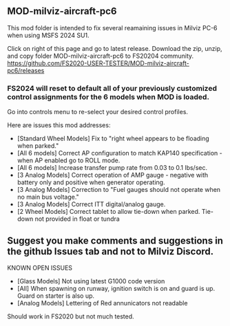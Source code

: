 ## MOD-milviz-aircraft-pc6

This mod folder is intended to fix several reamaining issues in Milviz PC-6 when using MSFS 2024 SU1.

Click on right of this page and go to latest release. Download the zip, unzip, and copy folder MOD-milviz-aircraft-pc6 to FS20204 community.
https://github.com/FS2020-USER-TESTER/MOD-milviz-aircraft-pc6/releases

### FS2024 will reset to default all of your previously customized control assignments for the 6 models when MOD is loaded.
Go into controls menu to re-select your desired control profiles.

Here are issues this mod addresses:

* [Standard Wheel Models]  Fix to "right wheel appears to be floading when parked."
* [All 6 models] Correct AP configuration to match KAP140 specification - when AP enabled go to ROLL mode.
* [All 6 models]  Increase transfer pump rate from 0.03 to 0.1 lbs/sec.
* [3 Analog Models] Correct operation of AMP gauge - negative with battery only and positive when generator operating.
* [3 Analog Models] Correction to "Fuel gauges should not operate when no main bus voltage."
* [3 Analog Models] Correct ITT digital/analog gauge.
* [2 Wheel Models] Correct tablet to allow tie-down when parked. Tie-down not provided in float or tundra


## Suggest you make comments and suggestions in the github Issues tab and not to Milviz Discord.

KNOWN OPEN ISSUES

* [Glass Models] Not using latest G1000 code version
* [All] When spawning on runway, ignition switch is on and guard is up. Guard on starter is also up.
* [Analog Models] Lettering of Red annunicators not readable

Should work in FS2020 but not much tested.
